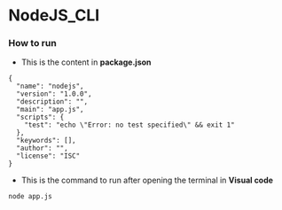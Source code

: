 # NodeJS_CLI

### How to run

- This is the content in **package.json**
```
{
  "name": "nodejs",
  "version": "1.0.0",
  "description": "",
  "main": "app.js",
  "scripts": {
    "test": "echo \"Error: no test specified\" && exit 1"
  },
  "keywords": [],
  "author": "",
  "license": "ISC"
}
```
- This is the command to run after opening the terminal in **Visual code**

```
node app.js
```